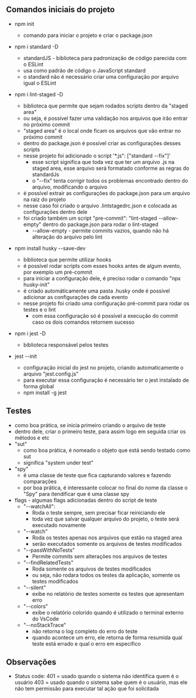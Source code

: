 ## Comandos iniciais do projeto

- npm init 
    - comando para iniciar o projeto e criar o package.json

- npm i standard -D 
    - standardJS - biblioteca para padronização de código parecida com o ESLint
    - usa como padrão de código o JavaScript standard
    - o standard não é necessário criar uma configuração por arquivo igual o ESLint

- npm i lint-staged -D
    - biblioteca que permite que sejam rodados scripts dentro da "staged area"
    - ou seja, é possível fazer uma validação nos arquivos que irão entrar no próximo commit
    - "staged area" é o local onde ficam os arquivos que vão entrar no próximo commit
    - dentro do package.json é possível criar as configurações desses scripts
    - nesse projeto foi adicionado o script '*.js": ["standard --fix"]'
        - esse script significa que toda vez que ter um arquivo .js na staged area, esse arquivo será formatado conforme as regras do standardJs
        - o "--fix" tenta corrigir todos os problemas encontrado dentro do arquivo, modificando o arquivo
    - é possível extrair as configurações do package.json para um arquivo na raiz do projeto
    - nesse caso foi criado o arquivo .lintstagedrc.json e colocada as configurações dentro dele
    - foi criado também um script "pre-commit": "lint-staged --allow-empty" dentro do package.json para rodar o lint-staged
        - --allow-empty - permite commits vazios, quando não há alteração do arquivo pelo lint

- npm install husky --save-dev
    - biblioteca que permite utilizar hooks
    - é possível rodar scripts com esses hooks antes de algum evento, por exemplo um pré-commit
    - para iniciar a configuração dele, é preciso rodar o comando "npx husky-init"
    - é criado automáticamente uma pasta .husky onde é possível adicionar as configurações de cada evento
    - nesse projeto foi criado uma configuração pré-commit para rodar os testes e o lint
        - com essa configuração só é possível a execução do commit caso os dois comandos retornem sucesso    

- npm i jest -D
    - biblioteca responsável pelos testes
- jest --init
    - configuração inicial do jest no projeto, criando automaticamente o arquivo "jest.config.js"
    - para executar essa configuração é necessário ter o jest instalado de forma global
    - npm install -g jest

## Testes
- como boa prática, se inicia primeiro criando o arquivo de teste
- dentro dele, criar o primeiro teste, para assim logo em seguida criar os métodos e etc
- "sut" 
    - como boa prática, é nomeado o objeto que está sendo testado como sut
    - significa "system under test"
- "spy"
    - é uma classe de teste que fica capturando valores e fazendo comparações
    - por boa prática, é interessante colocar no final do nome da classe o "Spy" para itendificar que é uma classe spy
- flags - algumas flags adicionadas dentro do script de teste
    - "--watchAll":
        - Roda o teste sempre, sem precisar ficar reiniciando ele
        - toda vez que salvar qualquer arquivo do projeto, o teste será executado novamente
    - "--watch"
        - Roda os testes apenas nos arquivos que estão na staged area
        - serão executados somente os arquivos de testes modificados
    - "--passWithNoTests" 
        - Permite commits sem alterações nos arquivos de testes
    - "--findRelatedTests"
        - Roda somente os arquivos de testes modificados
        - ou seja, não rodara todos os testes da aplicação, somente os testes modificados 
    - "--silent"
        - exibe no relatório de testes somente os testes que apresentam erro
    - "--colors"
        - exibe o relatório colorido quando é utilizado o terminal externo do VsCode
    - "--noStackTrace"
        - não retorna o log completo do erro do teste
        - quando acontece um erro, ele retorna  de forma resumida qual teste está errado e qual
        o erro em específico


## Observações
- Status code: 401 = usado quando o sistema não identifica quem é o usuário
               403 = usado quando o sistema sabe quem é o usuário, mas ele não tem permissão para executar tal ação que foi solicitada